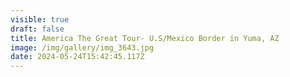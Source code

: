 ```yaml
---
visible: true
draft: false
title: America The Great Tour- U.S/Mexico Border in Yuma, AZ
image: /img/gallery/img_3643.jpg
date: 2024-05-24T15:42:45.117Z
---
```

